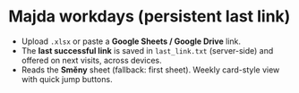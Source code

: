 # Majda workdays (persistent last link)

- Upload `.xlsx` or paste a **Google Sheets / Google Drive** link.
- The **last successful link** is saved in `last_link.txt` (server-side) and offered on next visits, across devices.
- Reads the **Směny** sheet (fallback: first sheet). Weekly card-style view with quick jump buttons.
